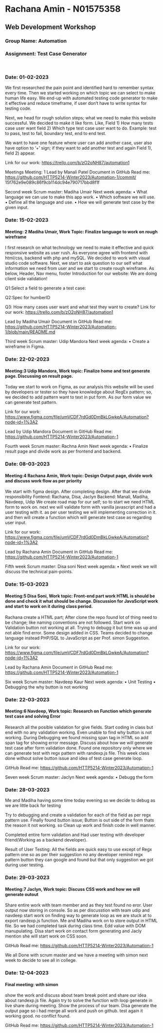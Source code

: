 <h1>Rachana Amin - N01575358</h1>

<h2>Web Development Workshop</h2>

<h3>Group Name: Automation</h3>
<h3>Assignment: Test Case Generator</h3>

<br>

<h3>Date: 01-02-2023</h3>

We first researched the pain point and identified hard to remember syntax every time. Then we started working on which topic we can select to make human life easy. We end-up with automated testing code generator to make it effective and reduce timeframe, if user don’t have to write syntax for testing code.

Next, we head for rough solution steps; what we need to make this website successful. We decided to make it like form. Like,
Field 1) How many tests case user want
field 2) Which type test case user want to do. Example: test to pass, test to fail, boundary test, end to end test.

We want to have one feature where user can add another case, user also have option to ‘+’ sign; if they want to add another test and again Field 1), field 2) appear.

Link for our work: https://trello.com/b/zO2oNH87/automation1

Meetings Meeting: 1
Lead by Manali Patel Document in GitHub Read me:
https://github.com/HTTP5214-Winter2023/Automation-1/commit/ 15f762e9e089c86f9cb114dc94e790717bbd8f1f

Second week Scrum master: Madiha Umair Next week agenda:
•	What language we can use to make this app work.
•	Which software we will use.
•	Define all the language and use.
•	How we will generate test case by the given input.
 


<h3>Date: 15-02-2023</h3>
<h4>Meeting: 2 Madiha Umair, Work Topic: Finalize language to work on rough wireframe</h4>
 
 
I first research on what technology we need to make it effective and quick responsive website as user rush. As everyone agree with frontend with html/css, backend with php and mySQL. We decided to work with visual studio code software.
Next, we start to ask question to our self what information we need from user and we start to create rough wireframe. As below,
Header, Nav menu, footer
Introduction for our website: We are doing client side validation!
 
Q1:Select a field to generate a test case:

Q2:Spec for humberID

Q3: How many cases user want and what test they want to create? Link for our work:
https://trello.com/b/zO2oNH87/automation1

 
Lead by Madiha Umair Document in GitHub Read me:
https://github.com/HTTP5214-Winter2023/Automation-1/blob/main/README.md

Third week Scrum master: Udip Mandora Next week agenda:
•	Create a wireframe in Figma.

 
 
<h3>Date: 22-02-2023</h3>
<h4>Meeting:3 Udip Mandora, Work topic: Finalize home and test generate page. Discussing on result page.</h4>

 
Today we start to work on Figma, as our analysis this website will be used by developers or tester so they have knowledge about RegEx pattern; so, we decided to add pattern want to text in put form. As our form value we can generate test pattern.

Link for our work: https://www.figma.com/file/umVCDF7rdGd0DmBkLGwkeA/Automation?node-id=1%3A2

Lead by Udip Mandora Document in GitHub Read me: https://github.com/HTTP5214-Winter2023/Automation-1
 
Fourth week Scrum master: Rachna Amin Next week agenda:
•	Finalize result page and divide work as per frontend and backend.
 
<h3>Date: 08-03-2023</h3>
<h4>Meeting:4 Rachana Amin, Work topic: Design Output page, divide work and discuss work flow as per priority</h4>

 
We start with figma design. After completing design. 
After that we divide responsibility
Fontend: Rachana, Disa, Jaclyn
Backend: Manali, Madiha, Navdeep, Udip
We create road map for our self; so to start we need HTML form to work on. next we will validate form with vanilla javascript and had a user testing with it. as per user testing we will implementing correction in it. and then will create a function which will generate test case as regarding user input.

Link for our work: https://www.figma.com/file/umVCDF7rdGd0DmBkLGwkeA/Automation?node-id=1%3A2

Lead by Rachana Amin Document in GitHub Read me:
https://github.com/HTTP5214-Winter2023/Automation-1
 
Fifth week Scrum master: Disa soni 
Next week agenda:
• Next week we will discuss the technical pain-points.
 
<h3>Date: 15-03-2023</h3>
<h4>Meeting:5 Disa Soni, Work topic: Front-end part work HTML is should be done and check it what should be change. Discussion for JavaScript work and start to work on it during class period.</h4>

Rachana create a HTML part; After clone the repo found lot of thing need to be change; like naming conventions are not followed. Start work on Validation button not working at all. Trying to debugg it but time was up and not able find error.
Some design added in CSS.
Teams decided to change language instead PHP/SQL to JavaScript as per Prof. simon Suggestion.

Link for our work: https://www.figma.com/file/umVCDF7rdGd0DmBkLGwkeA/Automation?node-id=1%3A2

Lead by Rachana Amin Document in GitHub Read me:
https://github.com/HTTP5214-Winter2023/Automation-1
 
Six week Scrum master: Navdeep Kaur 
Next week agenda:
• Unit Testing
• Debugging the why button is not working
 
 
<h3>Date: 22-03-2023</h3>
<h4>Meeting:6 Navdeep, Work topic: Research on Function which generate test case and solving Error </h4>
 
Research all the posible validation for give fields. Start coding in class but end with no any validation working. Even unable to find why button is not working. During Debugging we found missing span tag in HTML so add span tag for showing error message.
Discuss about how we will generate test case after form validation done. Found one repository only where we can generate test with regx pattern with randexp.js file. This week class done without solve button issue and idea of test case generate loop.

GitHub Read me: https://github.com/HTTP5214-Winter2023/Automation-1
 
Seven week Scrum master: Jaclyn 
Next week agenda:
• Debugg the form

<h3>Date: 28-03-2023</h3>
Me and Madiha having some time today evening so we decide to debug as we are little back for testing
 
Try to debugging and create a validation for each of the field as per regx pattern use. Finally found button issue; Button is out side of the form thats the reason it not working. so Clean up work and finish code in well manner. 

Completed entire form validation and Had user testing with developer friend(Working as a backend developer).
 
Result of User Testing: All the fields are quick easy to use except of Regx pattern one so as per their suggestion no any developer remind regx pattern button they can google and found but that only suggestion we got during user testing.

<h3>Date: 29-03-2023</h3>
<h4>Meeting:7 Jaclyn, Work topic: Discuss CSS work and how we will generate outout </h4>
 
Share entire work with team member and as they test found no eror. User output now storing in console. So as per discusstion with team udip and navdeep start work on finding way to generate loop as we are stuck at to export randexp.js function. Me and Madiha work on to store output in HTML file. So we had completed task during class time. Edd value with DOM manupulating. Disa start work on contact form generating and Jacly mention she will start work on CSS soon.

GitHub Read me: https://github.com/HTTP5214-Winter2023/Automation-1
 
We all Done with scrum master and we have a meeting with simon next week to decide to see all in college.

<h3>Date: 12-04-2023</h3>
<h4>Final meeting: with simon</h4>
 
show the work and discuss about team break point and share our idea about randexp.js file. Again try to solve the function with loop generate in live share during meeting. Show the process of our team. Disa generate the output page so i had merge all work and push on github. test again it working good. no conflict found.

GitHub Read me: https://github.com/HTTP5214-Winter2023/Automation-1


